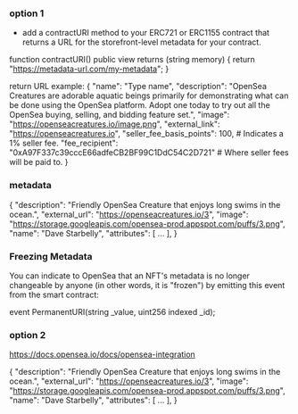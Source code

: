 ### option 1
 * add a contractURI method to your ERC721 or ERC1155 contract that returns a URL for the storefront-level metadata for your contract.
 
 function contractURI() public view returns (string memory) {
        return "https://metadata-url.com/my-metadata";
 }
 
 return URL example:
 {
  "name": "Type name",
  "description": "OpenSea Creatures are adorable aquatic beings primarily for demonstrating what can be done using the OpenSea platform. Adopt one today to try out all the OpenSea buying, selling, and bidding feature set.",
  "image": "https://openseacreatures.io/image.png",
  "external_link": "https://openseacreatures.io",
  "seller_fee_basis_points": 100, # Indicates a 1% seller fee.
  "fee_recipient": "0xA97F337c39cccE66adfeCB2BF99C1DdC54C2D721" # Where seller fees will be paid to.
}

### metadata
{
  "description": "Friendly OpenSea Creature that enjoys long swims in the ocean.", 
  "external_url": "https://openseacreatures.io/3", 
  "image": "https://storage.googleapis.com/opensea-prod.appspot.com/puffs/3.png", 
  "name": "Dave Starbelly",
  "attributes": [ ... ], 
}


### Freezing Metadata
You can indicate to OpenSea that an NFT's metadata is no longer changeable by anyone (in other words, it is "frozen") by emitting this event from the smart contract:

event PermanentURI(string _value, uint256 indexed _id);

### option 2
https://docs.opensea.io/docs/opensea-integration

{
  "description": "Friendly OpenSea Creature that enjoys long swims in the ocean.", 
  "external_url": "https://openseacreatures.io/3", 
  "image": "https://storage.googleapis.com/opensea-prod.appspot.com/puffs/3.png", 
  "name": "Dave Starbelly",
  "attributes": [ ... ], 
}
 
